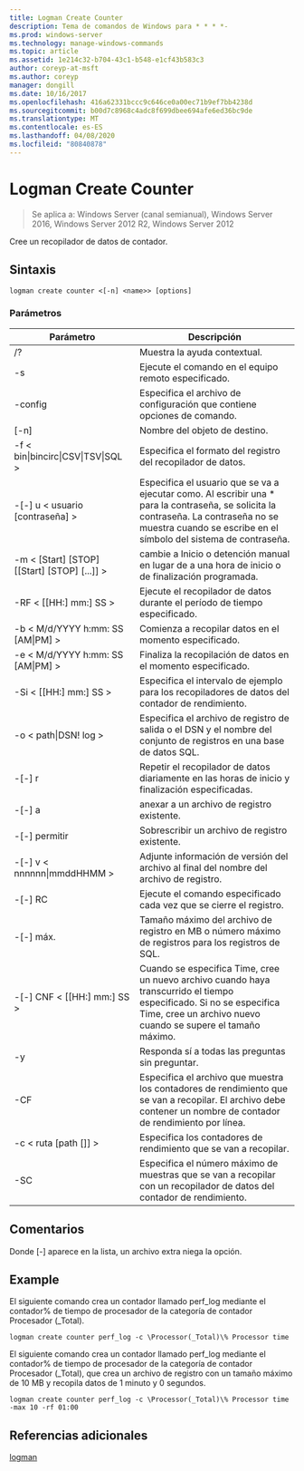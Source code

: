 ```yaml
---
title: Logman Create Counter
description: Tema de comandos de Windows para * * * *-
ms.prod: windows-server
ms.technology: manage-windows-commands
ms.topic: article
ms.assetid: 1e214c32-b704-43c1-b548-e1cf43b583c3
author: coreyp-at-msft
ms.author: coreyp
manager: dongill
ms.date: 10/16/2017
ms.openlocfilehash: 416a62331bccc9c646ce0a00ec71b9ef7bb4238d
ms.sourcegitcommit: b00d7c8968c4adc8f699dbee694afe6ed36bc9de
ms.translationtype: MT
ms.contentlocale: es-ES
ms.lasthandoff: 04/08/2020
ms.locfileid: "80840878"
---
```

# <a name="logman-create-counter"></a>Logman Create Counter

>Se aplica a: Windows Server (canal semianual), Windows Server 2016, Windows Server 2012 R2, Windows Server 2012

Cree un recopilador de datos de contador.  

## <a name="syntax"></a>Sintaxis  
```  
logman create counter <[-n] <name>> [options]  
```  
### <a name="parameters"></a>Parámetros  

|                    Parámetro                     |                                                                               Descripción                                                                               |
|--------------------------------------------------|-------------------------------------------------------------------------------------------------------------------------------------------------------------------------|
|                        /?                        |                                                                    Muestra la ayuda contextual.                                                                     |
|                -s <computer name>                |                                                          Ejecute el comando en el equipo remoto especificado.                                                          |
|                 -config <value>                  |                                                         Especifica el archivo de configuración que contiene opciones de comando.                                                         |
|                   [-n] <name>                    |                                                                       Nombre del objeto de destino.                                                                        |
| -f < bin&#124;bincirc&#124;CSV&#124;TSV&#124;SQL > |                                                            Especifica el formato del registro del recopilador de datos.                                                             |
|             -[-] u < usuario [contraseña] >              | Especifica el usuario que se va a ejecutar como. Al escribir una \* para la contraseña, se solicita la contraseña. La contraseña no se muestra cuando se escribe en el símbolo del sistema de contraseña. |
|    -m < [Start] [STOP] [[Start] [STOP] [...]] >    |                                                cambie a Inicio o detención manual en lugar de a una hora de inicio o de finalización programada.                                                 |
|                -RF < [[HH:] mm:] SS >                |                                                        Ejecute el recopilador de datos durante el período de tiempo especificado.                                                         |
|        -b < M/d/YYYY h:mm: SS [AM&#124;PM] >         |                                                              Comienza a recopilar datos en el momento especificado.                                                               |
|        -e < M/d/YYYY h:mm: SS [AM&#124;PM] >         |                                                               Finaliza la recopilación de datos en el momento especificado.                                                                |
|                -Si < [[HH:] mm:] SS >                |                                                 Especifica el intervalo de ejemplo para los recopiladores de datos del contador de rendimiento.                                                  |
|              -o < path&#124;DSN! log >              |                                              Especifica el archivo de registro de salida o el DSN y el nombre del conjunto de registros en una base de datos SQL.                                               |
|                      -[-] r                       |                                                  Repetir el recopilador de datos diariamente en las horas de inicio y finalización especificadas.                                                  |
|                      -[-] a                       |                                                                     anexar a un archivo de registro existente.                                                                     |
|                      -[-] permitir                      |                                                                     Sobrescribir un archivo de registro existente.                                                                     |
|           -[-] v < nnnnnn&#124;mmddHHMM >           |                                                   Adjunte información de versión del archivo al final del nombre del archivo de registro.                                                   |
|                  -[-] RC <task>                   |                                                         Ejecute el comando especificado cada vez que se cierre el registro.                                                          |
|                 -[-] máx. <value>                  |                                                 Tamaño máximo del archivo de registro en MB o número máximo de registros para los registros de SQL.                                                  |
|              -[-] CNF < [[HH:] mm:] SS >              |     Cuando se especifica Time, cree un nuevo archivo cuando haya transcurrido el tiempo especificado. Si no se especifica Time, cree un archivo nuevo cuando se supere el tamaño máximo.     |
|                        -y                        |                                                             Responda sí a todas las preguntas sin preguntar.                                                              |
|                  -CF <filename>                  |                       Especifica el archivo que muestra los contadores de rendimiento que se van a recopilar. El archivo debe contener un nombre de contador de rendimiento por línea.                        |
|               -c < ruta [path []] >               |                                                              Especifica los contadores de rendimiento que se van a recopilar.                                                               |
|                   -SC <value>                    |                                      Especifica el número máximo de muestras que se van a recopilar con un recopilador de datos del contador de rendimiento.                                      |

## <a name="remarks"></a>Comentarios  
Donde [-] aparece en la lista, un archivo extra niega la opción.  
## <a name="examples"></a><a name=BKMK_examples></a>Example  
El siguiente comando crea un contador llamado perf_log mediante el contador% de tiempo de procesador de la categoría de contador Procesador (_Total).  
```  
logman create counter perf_log -c \Processor(_Total)\% Processor time  
```  
El siguiente comando crea un contador llamado perf_log mediante el contador% de tiempo de procesador de la categoría de contador Procesador (_Total), que crea un archivo de registro con un tamaño máximo de 10 MB y recopila datos de 1 minuto y 0 segundos.  
```  
logman create counter perf_log -c \Processor(_Total)\% Processor time -max 10 -rf 01:00  
```  
## <a name="additional-references"></a>Referencias adicionales  
[logman](logman.md)  
